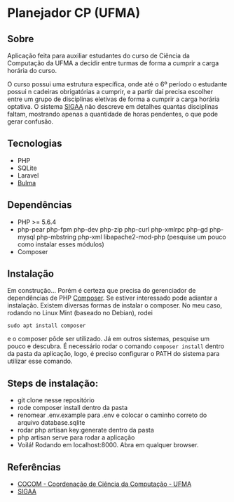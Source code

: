 # Planejador CP (UFMA)

## Sobre

Aplicação feita para auxiliar estudantes do curso de Ciência da Computação da UFMA a decidir entre turmas de forma a cumprir a carga horária do curso.

O curso possui uma estrutura específica, onde até o 6º período o estudante possui n cadeiras obrigatórias a cumprir, e a partir daí precisa escolher entre um grupo de disciplinas eletivas de forma a cumprir a carga horária optativa. O sistema [SIGAA](https://sigaa.ufma.br) não descreve em detalhes quantas disciplinas faltam, mostrando apenas a quantidade de horas pendentes, o que pode gerar confusão.

## Tecnologias
- PHP
- SQLite
- Laravel
- [Bulma](https://bulma.io/)

## Dependências
- PHP >= 5.6.4
- php-pear php-fpm php-dev php-zip php-curl php-xmlrpc php-gd php-mysql php-mbstring php-xml libapache2-mod-php (pesquise um pouco como instalar esses módulos)
- Composer

## Instalação
Em construção... Porém é certeza que precisa do gerenciador de dependências de PHP [Composer](https://getcomposer.org/). Se estiver interessado pode adiantar a instalação. Existem diversas formas de instalar o composer. No meu caso, rodando no Linux Mint (baseado no Debian), rodei

```
sudo apt install composer
```
e o composer pôde ser utilizado. Já em outros sistemas, pesquise um pouco e descubra. É necessário rodar o comando ``` composer install ``` dentro da pasta da aplicação, logo, é preciso configurar o PATH do sistema para utilizar esse comando.

## Steps de instalação:
- git clone nesse repositório
- rode composer install dentro da pasta
- renomear .env.example para .env e colocar o caminho correto do arquivo database.sqlite
- rodar php artisan key:generate dentro da pasta
- php artisan serve para rodar a aplicação
- Voilá! Rodando em localhost:8000. Abra em qualquer browser.

## Referências
- [COCOM - Coordenação de Ciência da Computação - UFMA](http://www.deinf.ufma.br/cocom/site/)
- [SIGAA](https://sigaa.ufma.br)
